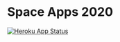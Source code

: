 # Space Apps 2020

[![Heroku App Status](http://heroku-shields.herokuapp.com/space-apps-2020)](https://space-apps-2020.herokuapp.com)
